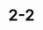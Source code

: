 <!--
 * @Description: In User Settings Edit
 * @Author: your name
 * @Date: 2019-08-14 11:19:02
 * @LastEditTime: 2019-08-14 11:24:38
 * @LastEditors: Please set LastEditors
 -->
# 2-2